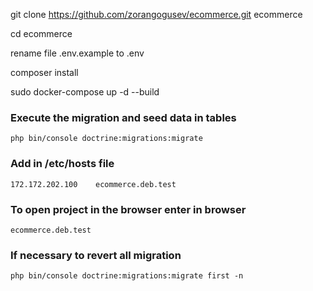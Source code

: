 
git clone https://github.com/zorangogusev/ecommerce.git ecommerce

cd ecommerce

rename file .env.example to .env

composer install

sudo docker-compose up -d --build

### Execute the migration and seed data in tables

    php bin/console doctrine:migrations:migrate

### Add in /etc/hosts file

    172.172.202.100    ecommerce.deb.test

### To open project in the browser enter in browser 

    ecommerce.deb.test

### If necessary to revert all migration

    php bin/console doctrine:migrations:migrate first -n
